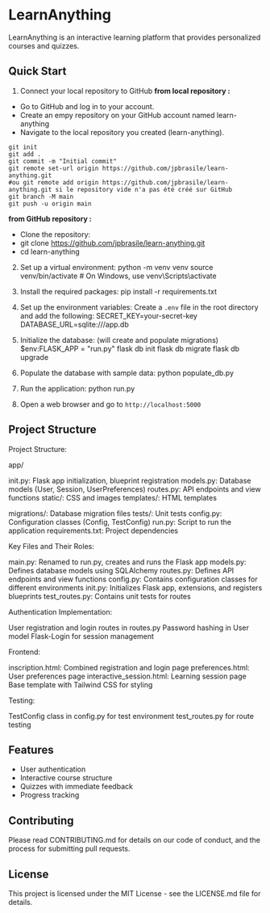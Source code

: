 # LearnAnything

LearnAnything is an interactive learning platform that provides personalized courses and quizzes.

## Quick Start

1. Connect your local repository to GitHub
**from local repository :**
- Go to GitHub and log in to your account.
- Create an empy repository on your GitHub account named learn-anything
- Navigate to the local repository you created (learn-anything).

```
git init
git add .
git commit -m "Initial commit"
git remote set-url origin https://github.com/jpbrasile/learn-anything.git
#ou git remote add origin https://github.com/jpbrasile/learn-anything.git si le repository vide n'a pas été créé sur GitHub
git branch -M main
git push -u origin main
``` 


**from GitHub repository :**
- Clone the repository:
- git clone https://github.com/jpbrasile/learn-anything.git
- cd learn-anything

2. Set up a virtual environment:
python -m venv venv
source venv/bin/activate  # On Windows, use venv\Scripts\activate

3. Install the required packages:
pip install -r requirements.txt

4. Set up the environment variables:
Create a `.env` file in the root directory and add the following:
SECRET_KEY=your-secret-key
DATABASE_URL=sqlite:///app.db

5. Initialize the database: (will create and populate migrations)
$env:FLASK_APP = "run.py"
flask db init
flask db migrate
flask db upgrade

6. Populate the database with sample data:
python populate_db.py

7. Run the application:
python run.py

8. Open a web browser and go to `http://localhost:5000`

## Project Structure

Project Structure:

app/

init.py: Flask app initialization, blueprint registration
models.py: Database models (User, Session, UserPreferences)
routes.py: API endpoints and view functions
static/: CSS and images
templates/: HTML templates


migrations/: Database migration files
tests/: Unit tests
config.py: Configuration classes (Config, TestConfig)
run.py: Script to run the application
requirements.txt: Project dependencies


Key Files and Their Roles:

main.py: Renamed to run.py, creates and runs the Flask app
models.py: Defines database models using SQLAlchemy
routes.py: Defines API endpoints and view functions
config.py: Contains configuration classes for different environments
init.py: Initializes Flask app, extensions, and registers blueprints
test_routes.py: Contains unit tests for routes


Authentication Implementation:

User registration and login routes in routes.py
Password hashing in User model
Flask-Login for session management


Frontend:

inscription.html: Combined registration and login page
preferences.html: User preferences page
interactive_session.html: Learning session page
Base template with Tailwind CSS for styling


Testing:

TestConfig class in config.py for test environment
test_routes.py for route testing



## Features

- User authentication
- Interactive course structure
- Quizzes with immediate feedback
- Progress tracking

## Contributing

Please read CONTRIBUTING.md for details on our code of conduct, and the process for submitting pull requests.

## License

This project is licensed under the MIT License - see the LICENSE.md file for details.